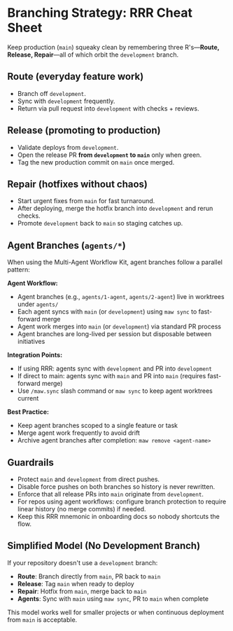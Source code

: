 # Branching Strategy: RRR Cheat Sheet

Keep production (`main`) squeaky clean by remembering three R's—**Route, Release,
Repair**—all of which orbit the `development` branch.

## Route (everyday feature work)
- Branch off `development`.
- Sync with `development` frequently.
- Return via pull request into `development` with checks + reviews.

## Release (promoting to production)
- Validate deploys from `development`.
- Open the release PR **from `development` to `main`** only when green.
- Tag the new production commit on `main` once merged.

## Repair (hotfixes without chaos)
- Start urgent fixes from `main` for fast turnaround.
- After deploying, merge the hotfix branch into `development` and rerun checks.
- Promote `development` back to `main` so staging catches up.

## Agent Branches (`agents/*`)

When using the Multi-Agent Workflow Kit, agent branches follow a parallel pattern:

**Agent Workflow:**
- Agent branches (e.g., `agents/1-agent`, `agents/2-agent`) live in worktrees under `agents/`
- Each agent syncs with `main` (or `development`) using `maw sync` to fast-forward merge
- Agent work merges into `main` (or `development`) via standard PR process
- Agent branches are long-lived per session but disposable between initiatives

**Integration Points:**
- If using RRR: agents sync with `development` and PR into `development`
- If direct to main: agents sync with `main` and PR into `main` (requires fast-forward merge)
- Use `/maw.sync` slash command or `maw sync` to keep agent worktrees current

**Best Practice:**
- Keep agent branches scoped to a single feature or task
- Merge agent work frequently to avoid drift
- Archive agent branches after completion: `maw remove <agent-name>`

## Guardrails
- Protect `main` and `development` from direct pushes.
- Disable force pushes on both branches so history is never rewritten.
- Enforce that all release PRs into `main` originate from `development`.
- For repos using agent workflows: configure branch protection to require linear history (no merge commits) if needed.
- Keep this RRR mnemonic in onboarding docs so nobody shortcuts the flow.

## Simplified Model (No Development Branch)

If your repository doesn't use a `development` branch:
- **Route**: Branch directly from `main`, PR back to `main`
- **Release**: Tag `main` when ready to deploy
- **Repair**: Hotfix from `main`, merge back to `main`
- **Agents**: Sync with `main` using `maw sync`, PR to `main` when complete

This model works well for smaller projects or when continuous deployment from `main` is acceptable.
